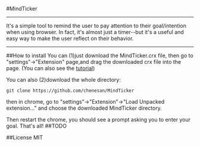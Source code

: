 #MindTicker
***
It's a simple tool to remind the user to pay attention to their goal/intention when using browser.
In fact, it's almost just a timer--but it's a useful and easy way to make the user reflect on their behavior.
***
##How to install
You can
(1)just download the MindTicker.crx file, then go to "settings"->"Extension" page,and drag the downloaded crx file into the page.
(You can also see the [tutorial](http://www.howtogeek.com/120743/how-to-install-extensions-from-outside-the-chrome-web-store/))

You can also
(2)download the whole directory:
```shell
git clone https://github.com/chenesan/MindTicker
```
then in chrome, go to "settings"->"Extension"->"Load Unpacked extension..." and choose the downloaded MindTicker directory.

Then restart the chrome, you should see a prompt asking you to enter your goal. That's all!
##TODO

##License
MIT